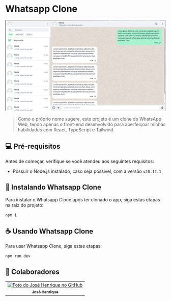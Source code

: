# Whatsapp Clone

<img src="./src/assets/img/image-project.png" alt="Exemplo imagem">

> Como o próprio nome sugere, este projeto é um clone do WhatsApp Web, tendo apenas o front-end desenvolvido para aperfeiçoar minhas habilidades com React, TypeScript e Tailwind.



## 💻 Pré-requisitos

Antes de começar, verifique se você atendeu aos seguintes requisitos:

* Possuir o Node.js instalado, caso seja possivel, com a versão `v20.12.1`

## 🚀 Instalando Whatsapp Clone

Para instalar o Whatsapp Clone após ter clonado o app, siga estas etapas na raiz do projeto:


```
npm i
```



## ☕ Usando Whatsapp Clone

Para usar Whatsapp Clone, siga estas etapas:

```
npm run dev
```




## 🤝 Colaboradores



<table>
  <tr>
    <td align="center">
      <a href="#">
        <img src="https://avatars.githubusercontent.com/u/104796730?v=4" width="100px;" alt="Foto do José Henrique no GitHub"/><br>
        <sub>
          <b>José Henrique</b>
        </sub>
      </a>
    </td>
  </tr>
</table>


